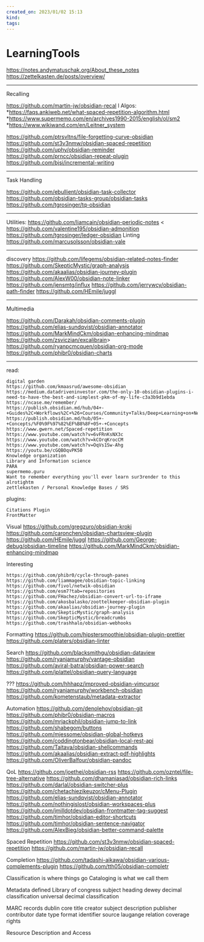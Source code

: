 ```yaml
---
created_on: 2023/01/02 15:13
kind:
tags:
---
```


# LearningTools


<https://notes.andymatuschak.org/About_these_notes>
<https://zettelkasten.de/posts/overview/>
___

Recalling

<https://github.com/martin-jw/obsidian-recal>
l
Algos:
*<https://faqs.ankiweb.net/what-spaced-repetition-algorithm.html>
*<https://www.supermemo.com/en/archives1990-2015/english/ol/sm2>
*<https://www.wikiwand.com/en/Leitner_system>

<https://github.com/ptrsvltns/file-forgetting-curve-obsidian>
<https://github.com/st3v3nmw/obsidian-spaced-repetition>
<https://github.com/uphy/obsidian-reminder>
<https://github.com/prncc/obsidian-repeat-plugin>
<https://github.com/bjsi/incremental-writing>
___

Task Handling

<https://github.com/ebullient/obsidian-task-collector>
<https://github.com/obsidian-tasks-group/obsidian-tasks>
<https://github.com/tgrosinger/tq-obsidian>
___

Utilities:
<https://github.com/liamcain/obsidian-periodic-notes>
<
<https://github.com/valentine195/obsidian-admonition>
<https://github.com/tgrosinger/ledger-obsidian>
Linting
<https://github.com/marcusolsson/obsidian-vale>
___

discovery
<https://github.com/lifegems/obsidian-related-notes-finder>
<https://github.com/SkepticMystic/graph-analysis>
<https://github.com/akaalias/obsidian-journey-plugin>
<https://github.com/AlexW00/obsidian-note-linker>
<https://github.com/jensmtg/influx>
<https://github.com/jerrywcy/obsidian-path-finder>
<https://github.com/HEmile/juggl>
___

Multimedia

 <https://github.com/Darakah/obsidian-comments-plugin>
<https://github.com/elias-sundqvist/obsidian-annotator>
<https://github.com/MarkMindCkm/obsidian-enhancing-mindmap>
<https://github.com/zsviczian/excalibrain>>
<https://github.com/ryanpcmcquen/obsidian-org-mode>
<https://github.com/phibr0/obsidian-charts>

___


read:

    digital garden
    https://github.com/kmaasrud/awesome-obsidian
    https://medium.datadriveninvestor.com/the-only-10-obsidian-plugins-i-need-to-have-the-best-and-simplest-pkm-of-my-life-c3a3b9d1ebda
    https://ncase.me/remember/
    https://publish.obsidian.md/hub/04+-+Guides%2C+Workflows%2C+%26+Courses/Community+Talks/Deep+Learning+on+Networks
    https://publish.obsidian.md/hub/05+-+Concepts/%F0%9F%97%82%EF%B8%8F+05+-+Concepts
    https://www.gwern.net/Spaced-repetition
    https://www.youtube.com/watch?v=6vFRnKsNX3c
    https://www.youtube.com/watch?v=kCOrqKrocCM
    https://www.youtube.com/watch?v=OqVs1Sw-Ahg
    https://youtu.be/cGQBOqvPK50
    Knowledge organization
    Library and Information science
    PARA
    supermemo.guru
    Want to remember everything you'll ever learn sur3render to this alrotightm
    zettlekasten / Personal Knowledge Bases / SRS 

plugins:

    Citations Plugin
    FrontMatter

Visual
    <https://github.com/gregzuro/obsidian-kroki>
    <https://github.com/caronchen/obsidian-chartsview-plugin>
    <https://github.com/HEmile/juggl>
    <https://github.com/George-debug/obsidian-timeline>
    <https://github.com/MarkMindCkm/obsidian-enhancing-mindmap>

Interesting

    https://github.com/phibr0/cycle-through-panes
    https://github.com/liammagee/obsidian-topic-linking
    https://github.com/fivol/netwik-obsidian
    https://github.com/esm7?tab=repositories
    https://github.com/FHachez/obsidian-convert-url-to-iframe
    https://github.com/akosbalasko/zoottelkeeper-obsidian-plugin
    https://github.com/akaalias/obsidian-journey-plugin
    https://github.com/SkepticMystic/graph-analysis
    https://github.com/SkepticMystic/breadcrumbs
    https://github.com/trashhalo/obsidian-webhooks

Formatting
    <https://github.com/hipstersmoothie/obsidian-plugin-prettier>
    <https://github.com/platers/obsidian-linter>

Search
    <https://github.com/blacksmithgu/obsidian-dataview>
    <https://github.com/ryanjamurphy/vantage-obsidian>
    <https://github.com/aviral-batra/obsidian-power-search>
    <https://github.com/jplattel/obsidian-query-language>

???
    <https://github.com/hhhapz/improved-obsidian-vimcursor>
    <https://github.com/ryanjamurphy/workbench-obsidian>
    <https://github.com/kometenstaub/metadata-extractor>

Automation
    <https://github.com/denolehov/obsidian-git>
    <https://github.com/phibr0/obsidian-macros>
    <https://github.com/mrjackphil/obsidian-jump-to-link>
    <https://github.com/shabegom/buttons>
    <https://github.com/mjessome/obsidian-global-hotkeys>
    <https://github.com/coddingtonbear/obsidian-local-rest-api>  
    <https://github.com/Taitava/obsidian-shellcommands>
    <https://github.com/akaalias/obsidian-extract-pdf-highlights>
    <https://github.com/OliverBalfour/obsidian-pandoc>

QoL
    <https://github.com/joethei/obsidian-rss>
    <https://github.com/ozntel/file-tree-alternative>
    <https://github.com/dhamaniasad/obsidian-rich-links>
    <https://github.com/darlal/obsidian-switcher-plus>
    <https://github.com/chetachiezikeuzor/cMenu-Plugin>
    <https://github.com/elias-sundqvist/obsidian-annotator>
    <https://github.com/nothingislost/obsidian-workspaces-plus>
    <https://github.com/jmilldotdev/obsidian-frontmatter-tag-suggest>
    <https://github.com/timhor/obsidian-editor-shortcuts>
    <https://github.com/timhor/obsidian-sentence-navigator>
    <https://github.com/AlexBieg/obsidian-better-command-palette>

Spaced Repetition
    <https://github.com/st3v3nmw/obsidian-spaced-repetition>
    <https://github.com/martin-jw/obsidian-recall>

Completion
    <https://github.com/tadashi-aikawa/obsidian-various-complements-plugin>
    <https://github.com/tth05/obsidian-completr>

Classification is where things go Cataloging is what we call them

Metadata defined Library of congress subject heading dewey decimal classification universal decimal classification

MARC records dublin core title creator subject description publisher contributor date type format identifier source laugange relation coverage rights

Resource Description and Access
